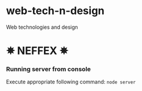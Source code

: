 # web-tech-n-design
Web technologies and design

# ✵ NEFFEX ✵

### Running server from console
Execute appropriate following command:
<code>node server</code>
